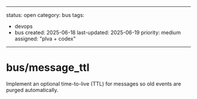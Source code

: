 ---
status: open
category: bus
tags:
  - devops
  - bus
created: 2025-06-18
last-updated: 2025-06-19
priority: medium
assigned: "plva + codex"
------------------------

# bus/message_ttl

Implement an optional time-to-live (TTL) for messages so old events are purged automatically.
